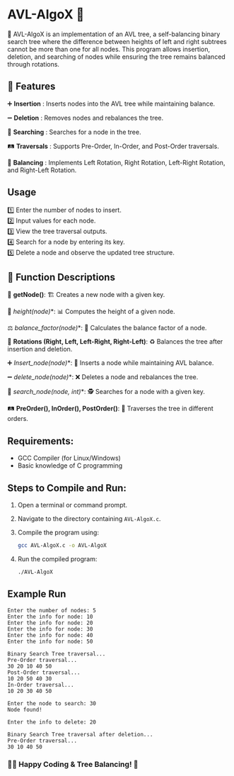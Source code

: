 # AVL-AlgoX 🌳

📌 AVL-AlgoX is an implementation of an AVL tree, a self-balancing binary search tree where the difference between heights of left and right subtrees cannot be more than    one for all nodes. This program allows insertion, deletion, and searching of nodes while ensuring the tree remains balanced through rotations.

## 🚀 Features

➕ **Insertion** : Inserts nodes into the AVL tree while maintaining balance.  

➖ **Deletion** : Removes nodes and rebalances the tree.  

🔎 **Searching** : Searches for a node in the tree.  

🛤 **Traversals** : Supports Pre-Order, In-Order, and Post-Order traversals.  

🔄 **Balancing** : Implements Left Rotation, Right Rotation, Left-Right Rotation, and Right-Left Rotation.  

## Usage

1️⃣ Enter the number of nodes to insert.  
2️⃣ Input values for each node.  
3️⃣ View the tree traversal outputs.  
4️⃣ Search for a node by entering its key.  
5️⃣ Delete a node and observe the updated tree structure.  

## 🔧 Function Descriptions

📌 **getNode()**: 🏗️ Creates a new node with a given key.  

📏 **height(node*)**: 📊 Computes the height of a given node.  

⚖️ **balance_factor(node*)**: 🔢 Calculates the balance factor of a node.  

🔄 **Rotations (Right, Left, Left-Right, Right-Left)**: ♻️ Balances the tree after insertion and deletion.  

➕ **Insert_node(node*)**: 🌱 Inserts a node while maintaining AVL balance.  

➖ **delete_node(node*)**: ❌ Deletes a node and rebalances the tree.  

🔎 **search_node(node*, int)**: 🕵️ Searches for a node with a given key.  

🛤 **PreOrder(), InOrder(), PostOrder()**: 📜 Traverses the tree in different orders.  

## Requirements:

- GCC Compiler (for Linux/Windows)
- Basic knowledge of C programming

## Steps to Compile and Run:

1. Open a terminal or command prompt.
   
2. Navigate to the directory containing `AVL-AlgoX.c`.
   
3. Compile the program using:
   ```sh
   gcc AVL-AlgoX.c -o AVL-AlgoX
   ```
   
4. Run the compiled program:
   ```sh
   ./AVL-AlgoX
   ```

## Example Run

```
Enter the number of nodes: 5
Enter the info for node: 10
Enter the info for node: 20
Enter the info for node: 30
Enter the info for node: 40
Enter the info for node: 50

Binary Search Tree traversal...
Pre-Order traversal...
30 20 10 40 50
Post-Order traversal...
10 20 50 40 30
In-Order traversal...
10 20 30 40 50

Enter the node to search: 30
Node found!

Enter the info to delete: 20

Binary Search Tree traversal after deletion...
Pre-Order traversal...
30 10 40 50
```

### 👨‍💻 Happy Coding & Tree Balancing! 🌲
